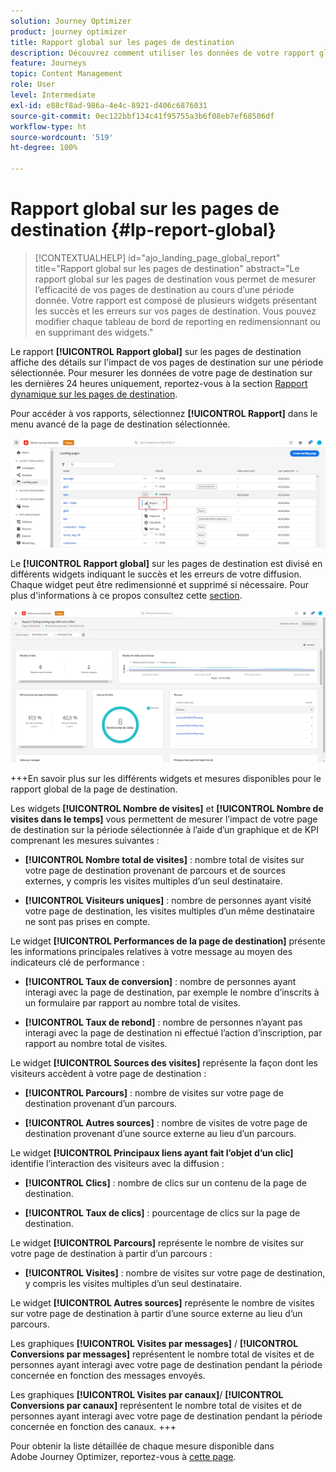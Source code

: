 ```yaml
---
solution: Journey Optimizer
product: journey optimizer
title: Rapport global sur les pages de destination
description: Découvrez comment utiliser les données de votre rapport global sur les pages de destination
feature: Journeys
topic: Content Management
role: User
level: Intermediate
exl-id: e88cf8ad-986a-4e4c-8921-d406c6876031
source-git-commit: 0ec122bbf134c41f95755a3b6f08eb7ef68506df
workflow-type: ht
source-wordcount: '519'
ht-degree: 100%

---
```


# Rapport global sur les pages de destination {#lp-report-global}

>[!CONTEXTUALHELP]
>id="ajo_landing_page_global_report"
>title="Rapport global sur les pages de destination"
>abstract="Le rapport global sur les pages de destination vous permet de mesurer l’efficacité de vos pages de destination au cours d’une période donnée. Votre rapport est composé de plusieurs widgets présentant les succès et les erreurs sur vos pages de destination. Vous pouvez modifier chaque tableau de bord de reporting en redimensionnant ou en supprimant des widgets."

Le rapport **[!UICONTROL Rapport global]** sur les pages de destination affiche des détails sur l&#39;impact de vos pages de destination sur une période sélectionnée. Pour mesurer les données de votre page de destination sur les dernières 24 heures uniquement, reportez-vous à la section [Rapport dynamique sur les pages de destination](lp-report-live.md).

Pour accéder à vos rapports, sélectionnez **[!UICONTROL Rapport]** dans le menu avancé de la page de destination sélectionnée.

![](assets/landing_page_report.png)

Le **[!UICONTROL Rapport global]** sur les pages de destination est divisé en différents widgets indiquant le succès et les erreurs de votre diffusion. Chaque widget peut être redimensionné et supprimé si nécessaire. Pour plus d&#39;informations à ce propos consultez cette [section](global-report.md).

![](assets/landing_page_global.png)

+++En savoir plus sur les différents widgets et mesures disponibles pour le rapport global de la page de destination.

Les widgets **[!UICONTROL Nombre de visites]** et **[!UICONTROL Nombre de visites dans le temps]** vous permettent de mesurer l’impact de votre page de destination sur la période sélectionnée à lʼaide d’un graphique et de KPI comprenant les mesures suivantes :

* **[!UICONTROL Nombre total de visites]** : nombre total de visites sur votre page de destination provenant de parcours et de sources externes, y compris les visites multiples dʼun seul destinataire.

* **[!UICONTROL Visiteurs uniques]** : nombre de personnes ayant visité votre page de destination, les visites multiples dʼun même destinataire ne sont pas prises en compte.

Le widget **[!UICONTROL Performances de la page de destination]** présente les informations principales relatives à votre message au moyen des indicateurs clé de performance :

* **[!UICONTROL Taux de conversion]** : nombre de personnes ayant interagi avec la page de destination, par exemple le nombre dʼinscrits à un formulaire par rapport au nombre total de visites.

* **[!UICONTROL Taux de rebond]** : nombre de personnes nʼayant pas interagi avec la page de destination ni effectué lʼaction dʼinscription, par rapport au nombre total de visites.

Le widget **[!UICONTROL Sources des visites]** représente la façon dont les visiteurs accèdent à votre page de destination :

* **[!UICONTROL Parcours]** : nombre de visites sur votre page de destination provenant dʼun parcours.

* **[!UICONTROL Autres sources]** : nombre de visites de votre page de destination provenant d’une source externe au lieu d’un parcours.

Le widget **[!UICONTROL Principaux liens ayant fait l’objet d’un clic]** identifie lʼinteraction des visiteurs avec la diffusion :

* **[!UICONTROL Clics]** : nombre de clics sur un contenu de la page de destination.

* **[!UICONTROL Taux de clics]** : pourcentage de clics sur la page de destination.

Le widget **[!UICONTROL Parcours]** représente le nombre de visites sur votre page de destination à partir dʼun parcours :

* **[!UICONTROL Visites]** : nombre de visites sur votre page de destination, y compris les visites multiples d’un seul destinataire.

Le widget **[!UICONTROL Autres sources]** représente le nombre de visites sur votre page de destination à partir d’une source externe au lieu d’un parcours.

Les graphiques **[!UICONTROL Visites par messages]** / **[!UICONTROL Conversions par messages]** représentent le nombre total de visites et de personnes ayant interagi avec votre page de destination pendant la période concernée en fonction des messages envoyés.

Les graphiques **[!UICONTROL Visites par canaux]**/ **[!UICONTROL Conversions par canaux]** représentent le nombre total de visites et de personnes ayant interagi avec votre page de destination pendant la période concernée en fonction des canaux.
+++

Pour obtenir la liste détaillée de chaque mesure disponible dans Adobe Journey Optimizer, reportez-vous à [cette page](global-report.md#list-of-components-global).
